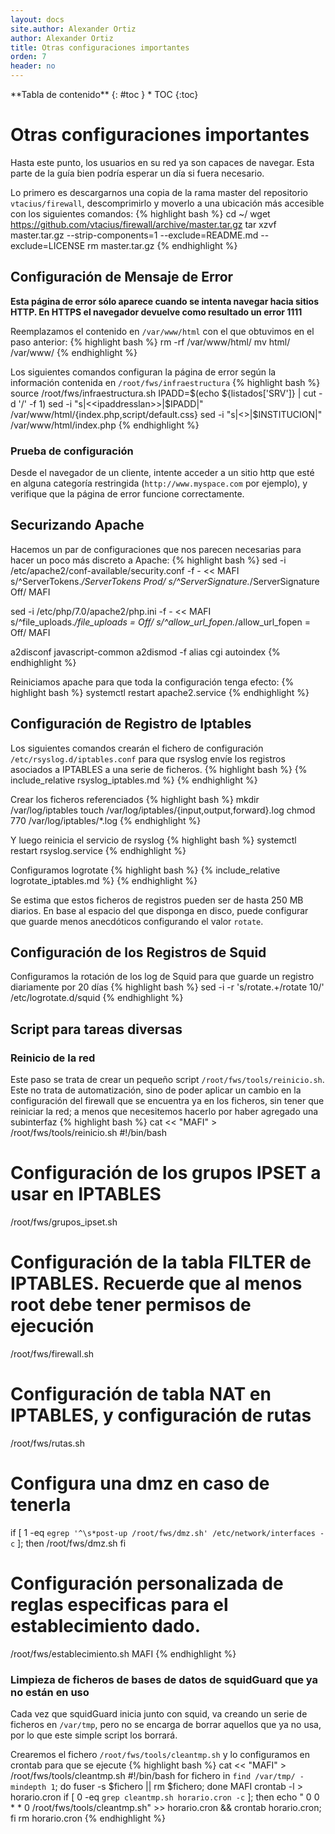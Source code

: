 ```yaml
---
layout: docs
site.author: Alexander Ortiz
author: Alexander Ortiz
title: Otras configuraciones importantes
orden: 7
header: no
---
```


<div class="panel radius" markdown="1">
**Tabla de contenido**
{: #toc }
*  TOC
{:toc}
</div>

# Otras configuraciones importantes
Hasta este punto, los usuarios en su red ya son capaces de navegar. Esta parte de la guía bien podría esperar un día si fuera necesario.

Lo primero es descargarnos una copia de la rama master del repositorio `vtacius/firewall`, descomprimirlo y moverlo a una ubicación más accesible con los siguientes comandos:
{% highlight bash %}
cd ~/
wget https://github.com/vtacius/firewall/archive/master.tar.gz
tar xzvf master.tar.gz --strip-components=1 --exclude=README.md --exclude=LICENSE
rm master.tar.gz
{% endhighlight %}

## Configuración de Mensaje de Error
**Esta página de error sólo aparece cuando se intenta navegar hacia sitios HTTP. En HTTPS el navegador devuelve como resultado un error 1111**  

Reemplazamos el contenido en `/var/www/html` con el que obtuvimos en el paso anterior:
{% highlight bash %}
rm -rf /var/www/html/
mv html/ /var/www/
{% endhighlight %}

Los siguientes comandos configuran la página de error según la información contenida en `/root/fws/infraestructura`
{% highlight bash %}
source /root/fws/infraestructura.sh
IPADD=$(echo ${listados['SRV']} | cut -d '/' -f 1)
sed -i "s|<<ipaddresslan>>|$IPADD|" /var/www/html/{index.php,script/default.css}
sed -i "s|<<MarcadorInstitucion>>|$INSTITUCION|" /var/www/html/index.php
{% endhighlight %}

### Prueba de configuración
Desde el navegador de un cliente, intente acceder a un sitio http que esté en alguna categoría restringida (`http://www.myspace.com` por ejemplo), y verifique que la página de error funcione correctamente.

## Securizando Apache
Hacemos un par de configuraciones que nos parecen necesarias para hacer un poco más discreto a Apache:
{% highlight bash %}
sed -i /etc/apache2/conf-available/security.conf -f - << MAFI
s/^ServerTokens.*/ServerTokens Prod/
s/^ServerSignature.*/ServerSignature Off/
MAFI

sed -i /etc/php/7.0/apache2/php.ini -f - << MAFI
s/^file_uploads.*/file_uploads = Off/
s/^allow_url_fopen.*/allow_url_fopen = Off/
MAFI

a2disconf javascript-common
a2dismod -f alias cgi autoindex
{% endhighlight %}

Reiniciamos apache para que toda la configuración tenga efecto:
{% highlight bash %}
systemctl restart apache2.service
{% endhighlight %}

## Configuración de Registro de Iptables
Los siguientes comandos crearán el fichero de configuración `/etc/rsyslog.d/iptables.conf` para que rsyslog envíe los registros asociados a IPTABLES a una serie de ficheros.
{% highlight bash %}
{% include_relative rsyslog_iptables.md %}
{% endhighlight %}

Crear los ficheros referenciados
{% highlight bash %}
mkdir /var/log/iptables
touch /var/log/iptables/{input,output,forward}.log
chmod 770 /var/log/iptables/*.log
{% endhighlight %}

Y luego reinicia el servicio de rsyslog
{% highlight bash %}
systemctl restart rsyslog.service
{% endhighlight %}

Configuramos logrotate 
{% highlight bash %}
{% include_relative logrotate_iptables.md %}
{% endhighlight %}

Se estima que estos ficheros de registros pueden ser de hasta 250 MB diarios. En base al espacio del que disponga en disco, puede configurar que guarde menos anecdóticos configurando el valor `rotate`.

## Configuración de los Registros de Squid
Configuramos la rotación de los log de Squid para que guarde un registro diariamente por 20 días
{% highlight bash %}
sed -i -r 's/rotate.+/rotate 10/' /etc/logrotate.d/squid
{% endhighlight %}

## Script para tareas diversas
### Reinicio de la red
Este paso se trata de crear un pequeño script `/root/fws/tools/reinicio.sh`.  
Este no trata de automatización, sino de poder aplicar un cambio en la configuración del firewall que se encuentra ya en los ficheros, sin tener que reiniciar la red; a menos que necesitemos hacerlo por haber agregado una subinterfaz
{% highlight bash %}
cat << "MAFI" > /root/fws/tools/reinicio.sh
#!/bin/bash
# Configuración de los grupos IPSET a usar en IPTABLES
/root/fws/grupos_ipset.sh

# Configuración de la tabla FILTER de IPTABLES. Recuerde que al menos root debe tener permisos de ejecución 
/root/fws/firewall.sh

# Configuración de tabla NAT en IPTABLES, y configuración de rutas
/root/fws/rutas.sh 

# Configura una dmz en caso de tenerla
if [ 1 -eq `egrep '^\s*post-up /root/fws/dmz.sh' /etc/network/interfaces -c` ]; then
    /root/fws/dmz.sh 
fi

# Configuración personalizada de reglas especificas para el establecimiento dado.
/root/fws/establecimiento.sh
MAFI
{% endhighlight %}

### Limpieza de ficheros de bases de datos de squidGuard que ya no están en uso
Cada vez que squidGuard inicia junto con squid, va creando un serie de ficheros en `/var/tmp`, pero no se encarga de borrar aquellos que ya no usa, por lo que este simple script los borrará.

Crearemos el fichero `/root/fws/tools/cleantmp.sh`  y lo configuramos en crontab para que se ejecute
{% highlight bash %}
cat << "MAFI" > /root/fws/tools/cleantmp.sh
#!/bin/bash
for fichero in `find /var/tmp/ -mindepth 1`; do fuser -s $fichero  || rm $fichero; done
MAFI
crontab -l > horario.cron
if [ 0 -eq `grep cleantmp.sh horario.cron -c` ]; then  echo "  0 0  * * 0 /root/fws/tools/cleantmp.sh" >> horario.cron && crontab horario.cron; fi
rm horario.cron
{% endhighlight %}

